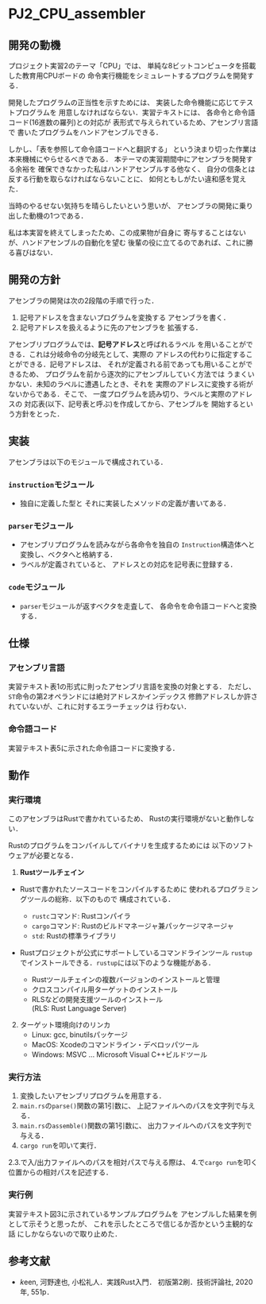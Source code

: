 # PJ2_CPU_assembler
## 開発の動機
プロジェクト実習2のテーマ「CPU」では、
単純な8ビットコンピュータを搭載した教育用CPUボードの
命令実行機能をシミュレートするプログラムを開発する．

開発したプログラムの正当性を示すためには、
実装した命令機能に応じてテストプログラムを
用意しなければならない．実習テキストには、
各命令と命令語コード(16進数の羅列)との対応が
表形式で与えられているため、アセンブリ言語で
書いたプログラムをハンドアセンブルできる．

しかし、「表を参照して命令語コードへと翻訳する」
という決まり切った作業は本来機械にやらせるべきである．
本テーマの実習期間中にアセンブラを開発する余裕を
確保できなかった私はハンドアセンブルする他なく、
自分の信条とは反する行動を取らなければならないことに、
如何ともしがたい違和感を覚えた．

当時のやるせない気持ちを晴らしたいという思いが、
アセンブラの開発に乗り出した動機の1つである．

私は本実習を終えてしまったため、この成果物が自身に
寄与することはないが、ハンドアセンブルの自動化を望む
後輩の役に立てるのであれば、これに勝る喜びはない．

## 開発の方針
アセンブラの開発は次の2段階の手順で行った．
1. 記号アドレスを含まないプログラムを変換する
   アセンブラを書く．
2. 記号アドレスを扱えるように先のアセンブラを
   拡張する．

アセンブリプログラムでは、**記号アドレス**と呼ばれるラベル
を用いることができる．これは分岐命令の分岐先として、実際の
アドレスの代わりに指定することができる．記号アドレスは、
それが定義される前であっても用いることができるため、
プログラムを前から逐次的にアセンブルしていく方法では
うまくいかない．未知のラベルに遭遇したとき、それを
実際のアドレスに変換する術がないからである．そこで、
一度プログラムを読み切り、ラベルと実際のアドレスの
対応表(以下、記号表と呼ぶ)を作成してから、アセンブルを
開始するという方針をとった．

## 実装
アセンブラは以下のモジュールで構成されている．

### `instruction`モジュール
- 独自に定義した型と
  それに実装したメソッドの定義が書いてある．

### `parser`モジュール
- アセンブリプログラムを読みながら各命令を独自の
  `Instruction`構造体へと変換し、ベクタへと格納する．
- ラベルが定義されていると、
  アドレスとの対応を記号表に登録する．

### `code`モジュール
- `parser`モジュールが返すベクタを走査して、
  各命令を命令語コードへと変換する．

## 仕様
### アセンブリ言語
実習テキスト表1の形式に則ったアセンブリ言語を変換の対象とする．
ただし、`ST`命令の第2オペランドには絶対アドレスかインデックス
修飾アドレスしか許されていないが、これに対するエラーチェックは
行わない．

### 命令語コード
実習テキスト表5に示された命令語コードに変換する．

## 動作
### 実行環境
このアセンブラはRustで書かれているため、
Rustの実行環境がないと動作しない．

Rustのプログラムをコンパイルしてバイナリを生成するためには
以下のソフトウェアが必要となる．
1. **Rustツールチェイン**
  - Rustで書かれたソースコードをコンパイルするために
    使われるプログラミングツールの総称．以下のもので
    構成されている．

    - `rustc`コマンド: Rustコンパイラ
    - `cargo`コマンド: Rustのビルドマネージャ兼パッケージマネージャ
    - `std`: Rustの標準ライブラリ
   
  - Rustプロジェクトが公式にサポートしているコマンドラインツール
    `rustup`でインストールできる．`rustup`には以下のような機能がある．

    - Rustツールチェインの複数バージョンのインストールと管理
    - クロスコンパイル用ターゲットのインストール
    - RLSなどの開発支援ツールのインストール  
      (RLS: Rust Language Server)

2. ターゲット環境向けのリンカ
   - Linux: gcc, binutilsパッケージ
   - MacOS: Xcodeのコマンドライン・デベロッパツール
   - Windows: MSVC ... Microsoft Visual C++ビルドツール

### 実行方法
1. 変換したいアセンブリプログラムを用意する．
2. `main.rs`の`parse()`関数の第1引数に、
   上記ファイルへのパスを文字列で与える．
3. `main.rs`の`assemble()`関数の第1引数に、
   出力ファイルへのパスを文字列で与える．
4. `cargo run`を叩いて実行．

2.3.で入/出力ファイルへのパスを相対パスで与える際は、
4.で`cargo run`を叩く位置からの相対パスを記述する．

### 実行例
実習テキスト図3に示されているサンプルプログラムを
アセンブルした結果を例として示そうと思ったが、
これを示したところで信じるか否かという主観的な話
にしかならないので取り止めた．

## 参考文献
- *k*een, 河野達也, 小松礼人．実践Rust入門．
  初版第2刷．技術評論社, 2020年, 551p．

